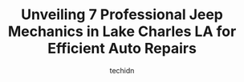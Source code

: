 ---
layout: ampstory
image: https://images.unsplash.com/photo-1508974576580-36a2f92ad3bc?ixlib=rb-4.0.3&ixid=MnwxMjA3fDB8MHxwaG90by1wYWdlfHx8fGVufDB8fHx8&auto=format&fit=crop&w=640&h=853&q=80
author: techidn
featured: false
description: When it comes to finding reliable automotive experts in Lake Charles LA, USA, look no further than the 7 best Jeep Mechanic in the area. With their exceptional skills and dedication to provi
title: Unveiling 7 Professional Jeep Mechanics in Lake Charles LA for Efficient Auto Repairs
cover:
   title: Unveiling 7 Professional Jeep Mechanics in Lake Charles LA for Efficient Auto Repairs
   subtitle: Rickpate
   background: https://images.unsplash.com/photo-1508974576580-36a2f92ad3bc?ixlib=rb-4.0.3&ixid=MnwxMjA3fDB8MHxwaG90by1wYWdlfHx8fGVufDB8fHx8&auto=format&fit=crop&w=640&h=853&q=80

pages: 
 - layout: thirds
   top: <h1>#1 Pumpelly Tire</h1>
   bottom: "<p>They staff was excellent great service. Im from Brooklyn, NY and it was true southern hospitality like no other. My tire was change faster than I thought the place was</p>"
   background: https://www.knot35.com/toplist/wp-content/uploads/2023/06/best-jeep-mechanic-1-in-lake-charles-la-1685836366.jpeg
   backgroundblur: true
 - layout: thirds
   top: <h1>#2 Twisted Off-Road & Accessories</h1>
   bottom: "<p>5710 Gerstner Memorial Blvd, Lake Charles, LA 70607, United States</p>"
   background: https://www.knot35.com/toplist/wp-content/uploads/2023/06/best-jeep-mechanic-2-in-lake-charles-la-1685836367.png
   cta:
      link: https://www.knot35.com/toplist/unveiling-7-professional-jeep-mechanics-in-lake-charles-la-for-efficient-auto-repairs/
      text: Unveiling 7 Professional Jeep Mechanics in Lake Charles LA for Efficient Auto Repairs
 - layout: thirds
   top: <h1>#3 Precision Tune Auto Care</h1>
   bottom: "<p>3224 Ryan St, Lake Charles, LA 70601, United States</p>"
   background: https://www.knot35.com/toplist/wp-content/uploads/2023/06/best-jeep-mechanic-3-in-lake-charles-la-1685836367.jpeg
   cta:
      link: https://www.knot35.com/toplist/unveiling-7-professional-jeep-mechanics-in-lake-charles-la-for-efficient-auto-repairs/
      text: Unveiling 7 Professional Jeep Mechanics in Lake Charles LA for Efficient Auto Repairs
 - layout: thirds
   top: <h1>#4 Hurricane Off Road</h1>
   bottom: "<p>2336 E McNeese St, Lake Charles, LA 70607, United States</p>"
   background: https://images.unsplash.com/photo-1552083974-186346191183?ixlib=rb-4.0.3&ixid=MnwxMjA3fDB8MHxwaG90by1wYWdlfHx8fGVufDB8fHx8&auto=format&fit=crop&w=640&h=853&q=80
   cta:
      link: https://www.knot35.com/toplist/unveiling-7-professional-jeep-mechanics-in-lake-charles-la-for-efficient-auto-repairs/
      text: Unveiling 7 Professional Jeep Mechanics in Lake Charles LA for Efficient Auto Repairs
 - layout: thirds
   top: <h1>#5 Ashfords Automotive Service</h1>
   bottom: "<p>444 E Prien Lake Rd, Lake Charles, LA 70601, United States</p>"
   background: https://images.unsplash.com/photo-1510906594845-bc082582c8cc?ixlib=rb-4.0.3&ixid=MnwxMjA3fDB8MHxwaG90by1wYWdlfHx8fGVufDB8fHx8&auto=format&fit=crop&w=640&h=853&q=80
   cta:
      link: https://www.knot35.com/toplist/unveiling-7-professional-jeep-mechanics-in-lake-charles-la-for-efficient-auto-repairs/
      text: Unveiling 7 Professional Jeep Mechanics in Lake Charles LA for Efficient Auto Repairs
 - layout: thirds
   top: <h1>#6 Marks Master Mechanics LLC</h1>
   bottom: "<p>5425 Gerstner Memorial Blvd, Lake Charles, LA 70607, United States</p>"
   background: https://images.unsplash.com/photo-1524169358666-79f22534bc6e?ixlib=rb-4.0.3&ixid=MnwxMjA3fDB8MHxwaG90by1wYWdlfHx8fGVufDB8fHx8&auto=format&fit=crop&w=640&h=853&q=80
   cta:
      link: https://www.knot35.com/toplist/unveiling-7-professional-jeep-mechanics-in-lake-charles-la-for-efficient-auto-repairs/
      text: Unveiling 7 Professional Jeep Mechanics in Lake Charles LA for Efficient Auto Repairs
 - layout: thirds
   top: <h1>#7 Automotive Alignment & Brake</h1>
   bottom: "<p>2012 Broad St, Lake Charles, LA 70601, United States</p>"
   background: https://images.unsplash.com/photo-1540457036297-448b6b99e91c?ixlib=rb-4.0.3&ixid=MnwxMjA3fDB8MHxwaG90by1wYWdlfHx8fGVufDB8fHx8&auto=format&fit=crop&w=640&h=853&q=80
   cta:
      link: https://www.knot35.com/toplist/unveiling-7-professional-jeep-mechanics-in-lake-charles-la-for-efficient-auto-repairs/
      text: Unveiling 7 Professional Jeep Mechanics in Lake Charles LA for Efficient Auto Repairs
 - layout: thirds
   middle: Continue reading...
   background: https://images.unsplash.com/photo-1557672172-298e090bd0f1?ixlib=rb-4.0.3&ixid=MnwxMjA3fDB8MHxwaG90by1wYWdlfHx8fGVufDB8fHx8&auto=format&fit=crop&w=640&h=853&q=80
   cta:
      link: https://www.knot35.com/toplist/unveiling-7-professional-jeep-mechanics-in-lake-charles-la-for-efficient-auto-repairs/
      text: Unveiling 7 Professional Jeep Mechanics in Lake Charles LA for Efficient Auto Repairs
      
---
